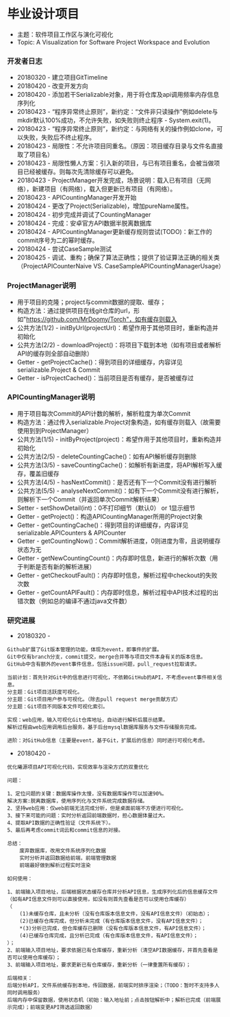 # 毕业设计项目
* 主题：软件项目工作区与演化可视化
* Topic: A Visualization for Software Project Workspace and Evolution

### 开发者日志
* 20180320 - 建立项目GitTimeline
* 20180420 - 改变开发方向
* 20180420 - 添加若干Serializable对象，用于将仓库及api调用频率内存信息序列化
* 20180423 - “程序异常终止原则”，新约定：“文件非只读操作”例如delete与mkdir默认100%成功，不允许失败，如失败则终止程序 - System.exit(1)。
* 20180423 - “程序异常终止原则”，新约定：与网络有关的操作例如clone，可以失败，失败后不终止程序。
* 20180423 - 局限性：不允许项目同重名。（原因：项目缓存目录与文件名直接取了项目名）
* 20180423 - 局限性懒人方案：引入新的项目，与已有项目重名，会被当做项目已经被缓存。则每次先清除缓存可以避免。
* 20180423 - ProjectManager开发完成，场景说明：载入已有项目（无网络），新建项目（有网络），载入但更新已有项目（有网络）。
* 20180423 - APICountingManager开发开始
* 20180424 - 更改了Project(Serializable)，增加pureName属性。
* 20180424 - 初步完成并调试了CountingManager
* 20180424 - 完成：安卓官方API数据半脱离数据库
* 20180424 - APICountingManager更新缓存规则尝试(TODO)：新工作的commit序号为二的幂时缓存。
* 20180424 - 尝试CaseSample测试
* 20180425 - 调试、重构；确保了算法正确性；提供了验证算法正确的相关类（ProjectAPICounterNaive VS. CaseSampleAPICountingManagerUsage）

### ProjectManager说明
* 用于项目的克隆；project与commit数据的提取、缓存；
* 构造方法：通过提供项目在线git仓库的url，形如"https://github.com/MrDoomy/Torch"，如有缓存则载入
* 公共方法(1/2) - initByUrl(projectUrl)：希望作用于其他项目时，重新构造并初始化
* 公共方法(2/2) - downloadProject()：将项目下载到本地（如有项目或者解析API的缓存则全部自动删除）
* Getter - getProjectCache()：得到项目的详细缓存，内容详见serializable.Project & Commit
* Getter - isProjectCached()：当前项目是否有缓存，是否被缓存过

### APICountingManager说明
* 用于项目每次Commit的API计数的解析，解析粒度为单次Commit
* 构造方法：通过传入serializable.Project对象构造，如有缓存则载入（故需要使用到到ProjectManager）
* 公共方法(1/5) - initByProject(project)：希望作用于其他项目时，重新构造并初始化
* 公共方法(2/5) - deleteCountingCache()：如有API解析缓存则删除
* 公共方法(3/5) - saveCountingCache()：如解析有新进度，将API解析写入缓存，覆盖旧缓存
* 公共方法(4/5) - hasNextCommit()：是否还有下一个Commit没有进行解析
* 公共方法(5/5) - analyseNextCommit()：如有下一个Commit没有进行解析，则解析下一个Commit（并返回单次Commit解析结果）
* Setter - setShowDetail(int)：0不打印细节（默认0） or 1显示细节
* Getter - getProject()：构造APICountingManager所用的Project对象
* Getter - getCountingCache()：得到项目的详细缓存，内容详见serializable.APICounters & APICounter
* Getter - getCountingNow()：Commit解析进度，0则进度为零，且说明缓存状态为无
* Getter - getNewCountingCount()：内存即时信息，新进行的解析次数（用于判断是否有新的解析进展）
* Getter - getCheckoutFault()：内存即时信息，解析过程中checkout的失败次数
* Getter - getCountAPIFault()：内存即时信息，解析过程中API技术过程的出错次数（例如总的编译不通过java文件数）

### 研究进展
* 20180320 - 
``` text
Github扩展了Git版本管理的功能，体现为event，即事件的扩展。
Git中仅有branch分支，commit提交，merge合并等与项目文件本身有关的版本信息。
GitHub中含有额外的event事件信息，包括issue问题，pull_request拉取请求。

当前计划：首先针对Git中的信息进行可视化，不依赖GitHub的API，不考虑event事件相关信息。
分主题：Git项目活跃度可视化。
分主题：Git项目用户参与可视化。（除去pull request merge贡献方式）
分主题：Git项目不同版本文件可视化索引。

实现：web应用，输入可视化Git仓库地址，自动进行解析后展示结果。
解析过程由web应用调用后台服务，基于后台mysql数据库服务与文件存储服务完成。

进阶：对GitHub信息（主要是event，基于Git，扩展后的信息）同时进行可视化考虑。
```
* 20180420 -
```text
优化曦源项目API可视化代码，实现效率与渲染方式的双重优化

问题：

1、定位问题的关键：数据库操作太慢，没有数据库操作可以加速90%。
解决方案:脱离数据库，使用序列化与文件系统完成数据存储。
2、坚持web应用：仅web前端无法完成分析，但是桌面前端不方便进行可视化。
3、接下来可能的问题：实时分析返回前端数据时，担心数据体量过大。
4、提取API数据的正确性验证（文件系统下）。
5、最后再考虑commit词云和commit信息的对接。

总结：
	废弃数据库，改用文件系统序列化数据
	实时分析并返回数据给前端，前端管理数据
	前端最好做到解析过程实时渲染

如何使用：

1、前端输入项目地址，后端根据状态缓存仓库并分析API信息，生成序列化后的信息缓存文件（如有API信息文件则可以直接使用，如没有则首先查看是否可以使用仓库缓存）
（
	(1)未缓存仓库，且未分析（没有仓库版本信息文件，没有API信息文件）（初始态）；
	(2)已缓存仓库完成，但分析未完成（有仓库版本信息文件，没有API信息文件）；
	*(3)分析已完成，但仓库缓存已删除（没有仓库版本信息文件，有API信息文件）；
	(4)已缓存仓库完成，且分析已完成（有仓库版本信息文件，有API信息文件）；
）；
2、前端输入项目地址，要求依据已有仓库缓存，重新分析（清空API数据缓存，并首先查看是否可以使用仓库缓存）；
3、前端输入项目地址，要求更新已有仓库缓存，重新分析（一律重置所有缓存）；

后端相关：
后端分析API，文件系统缓存到本地，传回数据，前端实时排序渲染；（TODO：暂时不支持多人同时调用服务）
后端内存中保留数据，使用状态机（初始：输入地址前；点击按钮解析中；解析已完成（前端展示完成）；前端变更API筛选返回数据）
```
